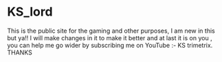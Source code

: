 # KS_lord
This is the public site for the gaming and other purposes, I am new in this but ya!! I will make changes in it to make it better and at last it is on you , you can help me go wider by subscribing me on YouTube :- KS trimetrix. THANKS
